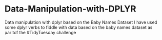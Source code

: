# Data-Manipulation-with-DPLYR
Data manipulation with dplyr based on the Baby Names Dataset
I have used some dplyr verbs to fiddle with data based on the baby names dataset as par tof the #TidyTuesday challenge
